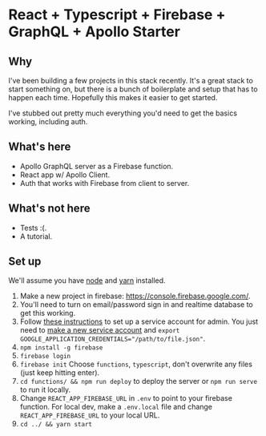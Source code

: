 # React + Typescript + Firebase + GraphQL + Apollo Starter

## Why

I've been building a few projects in this stack recently. It's a great stack to start something on, but there is a bunch of boilerplate and setup that has to happen each time. Hopefully this makes it easier to get started.

I've stubbed out pretty much everything you'd need to get the basics working, including auth.

## What's here

- Apollo GraphQL server as a Firebase function.
- React app w/ Apollo Client.
- Auth that works with Firebase from client to server.

## What's not here

- Tests :(.
- A tutorial.

## Set up

We'll assume you have [node](https://nodejs.org/) and [yarn](https://yarnpkg.com/) installed.

1. Make a new project in firebase: https://console.firebase.google.com/.
1. You'll need to turn on email/password sign in and realtime database to get this working.
1. Follow [these instructions](https://firebase.google.com/docs/admin/setup#add_firebase_to_your_app) to set up a service account for admin. You just need to [make a new service account](https://console.firebase.google.com/project/_/settings/serviceaccounts/adminsdk) and `export GOOGLE_APPLICATION_CREDENTIALS="/path/to/file.json"`.
1. `npm install -g firebase`
1. `firebase login`
1. `firebase init` Choose `functions`, `typescript`, don't overwrite any files (just keep hitting enter).
1. `cd functions/ && npm run deploy` to deploy the server or `npm run serve` to run it locally.
1. Change `REACT_APP_FIREBASE_URL` in `.env` to point to your firebase function. For local dev, make a `.env.local` file and change `REACT_APP_FIREBASE_URL` to your local URL.
1. `cd ../ && yarn start`
